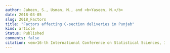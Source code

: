```yaml
---
author: Jabeen, S., Usman, M., and <b>Yaseen, M.</b>
date: 2018-03-05
slug: 2018_Factors  
title: "Factors affecting C-section deliveries in Punjab"
kind: article
Status: Published
comments: false
citation: <em>16-th International Conference on Statistical Sciences, Islamia College, Peshawar, Pakistan</em>
---
```

